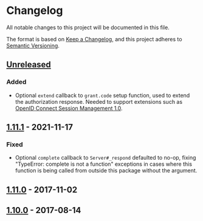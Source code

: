 # Changelog
All notable changes to this project will be documented in this file.

The format is based on [Keep a Changelog](https://keepachangelog.com/en/1.0.0/),
and this project adheres to [Semantic Versioning](https://semver.org/spec/v2.0.0.html).

## [Unreleased]
### Added
- Optional `extend` callback to `grant.code` setup function, used to extend the
authorization response.  Needed to support extensions such as [OpenID Connect
Session Management 1.0](https://openid.net/specs/openid-connect-session-1_0.html).

## [1.11.1] - 2021-11-17
### Fixed
- Optional `complete` callback to `Server#_respond` defaulted to no-op, fixing
"TypeError: complete is not a function" exceptions in cases where this function
is being called from outside this package without the argument.

## [1.11.0] - 2017-11-02

## [1.10.0] - 2017-08-14

[Unreleased]: https://github.com/jaredhanson/oauth2orize/compare/v1.11.1...HEAD
[1.11.1]: https://github.com/jaredhanson/oauth2orize/compare/v1.11.0...v1.11.1
[1.11.0]: https://github.com/jaredhanson/oauth2orize/compare/v1.10.0...v1.11.0
[1.10.0]: https://github.com/jaredhanson/oauth2orize/compare/v1.9.0...v1.10.0
